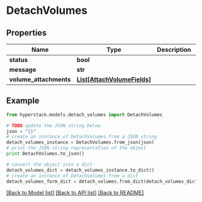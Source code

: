 # DetachVolumes


## Properties

Name | Type | Description | Notes
------------ | ------------- | ------------- | -------------
**status** | **bool** |  | [optional] 
**message** | **str** |  | [optional] 
**volume_attachments** | [**List[AttachVolumeFields]**](AttachVolumeFields.md) |  | [optional] 

## Example

```python
from hyperstack.models.detach_volumes import DetachVolumes

# TODO update the JSON string below
json = "{}"
# create an instance of DetachVolumes from a JSON string
detach_volumes_instance = DetachVolumes.from_json(json)
# print the JSON string representation of the object
print DetachVolumes.to_json()

# convert the object into a dict
detach_volumes_dict = detach_volumes_instance.to_dict()
# create an instance of DetachVolumes from a dict
detach_volumes_form_dict = detach_volumes.from_dict(detach_volumes_dict)
```
[[Back to Model list]](../README.md#documentation-for-models) [[Back to API list]](../README.md#documentation-for-api-endpoints) [[Back to README]](../README.md)


